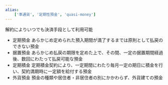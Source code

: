 ```yaml
---
alias:
    ['準通貨', '定期性預金', 'quasi-money']
---
```

解約によりいつでも決済手段として利用可能
- 定期預金
    あらかじめ定められた預入期間が満了するまでは原則として払戻のできない預金
 - 据置預金
    あらかじめ払戻の期限を定めた上で、その間、一定の据置期間経過後、数回にわたって払戻可能な預金
 - 定期積金
    定期積金契約により、一定期間にわたり毎月一定の期日に積金を行い、契約満期時に一定額を給付する預金
 - 外貨預金
    預金の種類や居住者・非居住者の別にかかわらず、外貨建ての預金